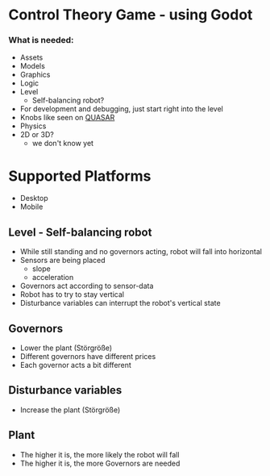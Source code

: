 Control Theory Game - using Godot
================


### What is needed:

- Assets
- Models
- Graphics
- Logic
- Level
   - Self-balancing robot?
- For development and debugging, just start right into the level
- Knobs like seen on [QUASAR](https://quasar.dev/vue-components/knob)
- Physics
- 2D or 3D?
   - we don't know yet

Supported Platforms
====

- Desktop
- Mobile


Level - Self-balancing robot
----

- While still standing and no governors acting, robot will fall into horizontal
- Sensors are being placed
   - slope
   - acceleration
- Governors act according to sensor-data
- Robot has to try to stay vertical
- Disturbance variables can interrupt the robot's vertical state


Governors
----

- Lower the plant (Störgröße)
- Different governors have different prices
- Each governor acts a bit different


Disturbance variables
----

- Increase the plant (Störgröße)


Plant
----

- The higher it is, the more likely the robot will fall
- The higher it is, the more Governors are needed